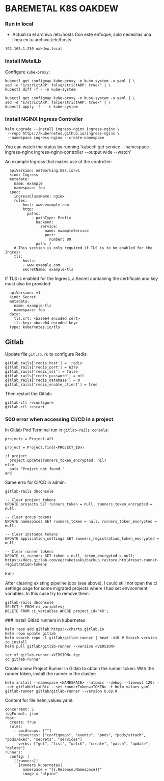 # BAREMETAL K8S OAKDEW

### Run in local

- Actualiza el archivo /etc/hosts
  Con este enfoque, solo necesitas una línea en tu archivo /etc/hosts:

`192.168.1.230 oakdew.local`

### Install MetalLb

Configure `kube-proxy`:

```
kubectl get configmap kube-proxy -n kube-system -o yaml | \
sed -e "s/strictARP: false/strictARP: true/" | \
kubectl diff -f - -n kube-system

kubectl get configmap kube-proxy -n kube-system -o yaml | \
sed -e "s/strictARP: false/strictARP: true/" | \
kubectl apply -f - -n kube-system
```

### Install NGINX Ingress Controller

```
helm upgrade --install ingress-nginx ingress-nginx \
 --repo https://kubernetes.github.io/ingress-nginx \
 --namespace ingress-nginx --create-namespace
```

You can watch the status by running 'kubectl get service --namespace ingress-nginx ingress-nginx-controller --output wide --watch'

An example Ingress that makes use of the controller:

```
  apiVersion: networking.k8s.io/v1
  kind: Ingress
  metadata:
    name: example
    namespace: foo
  spec:
    ingressClassName: nginx
    rules:
      - host: www.example.com
        http:
          paths:
            - pathType: Prefix
              backend:
                service:
                  name: exampleService
                  port:
                    number: 80
              path: /
    # This section is only required if TLS is to be enabled for the Ingress
    tls:
      - hosts:
        - www.example.com
        secretName: example-tls
```

If TLS is enabled for the Ingress, a Secret containing the certificate and key must also be provided:

```
  apiVersion: v1
  kind: Secret
  metadata:
    name: example-tls
    namespace: foo
  data:
    tls.crt: <base64 encoded cert>
    tls.key: <base64 encoded key>
  type: kubernetes.io/tls
```

## Gitlab

Update file `gitlab.rb` to configure Redis:

```
gitlab_rails['redis_host'] = 'redis'
gitlab_rails['redis_port'] = 6379
gitlab_rails['redis_ssl'] = false
gitlab_rails['redis_password'] = nil
gitlab_rails['redis_database'] = 0
gitlab_rails['redis_enable_client'] = true
```

Then restart the Gitlab:

```
gitlab-ctl reconfigure
gitlab-ctl restart
```

### 500 error when accessing CI/CD in a project

In Gitlab Pod Terminal run in `gitlab-rails console`:

```
projects = Project.all

project = Project.find(<PROJECT_ID>)

if project
  project.update(runners_token_encrypted: nil)
else
  puts "Project not found."
end
```

Same erro for CI/CD in admin:

```
gitlab-rails dbconsole

-- Clear project tokens
UPDATE projects SET runners_token = null, runners_token_encrypted = null;

-- Clear group tokens
UPDATE namespaces SET runners_token = null, runners_token_encrypted = null;

-- Clear instance tokens
UPDATE application_settings SET runners_registration_token_encrypted = null;

-- Clear runner tokens
UPDATE ci_runners SET token = null, token_encrypted = null;
https://docs.gitlab.com/ee/raketasks/backup_restore.html#reset-runner-registration-tokens
```

Edit:

After clearing existing pipeline jobs (see above), I could still not open the ci settings page for some migrated projects where I had set environment variables. In this case try to remove them:

```
gitlab-rails dbconsole
SELECT * FROM ci_variables;
DELETE FROM ci_variables WHERE project_id='XX';
```

### Install Gitlab runners in kubernetes

```
helm repo add gitlab https://charts.gitlab.io
helm repo update gitlab
helm search repo -l gitlab/gitlab-runner | head -n10 # Search version to install
helm pull gitlab/gitlab-runner --version <VERSION>

tar xf gitlab-runner-<VERSION>.tgz
cd gitlab-runner
```

Create a new Project Runner in Gitlab to obtain the runner token. With the runner token, install the runner in the cluster:

```
helm install --namespace <NAMESPACE> --atomic --debug --timeout 120s --set gitlabUrl=<URL> --set runnerToken=<TOKEN> -f helm_values.yaml  gitlab-runner gitlab/gitlab-runner --version 0.69.0
```

Content for file helm_values.yaml:

```
concurrent: 5
logFormat: json
rbac:
  create: true
  rules:
    - apiGroups: [""]
      resources: ["configmaps", "events", "pods", "pods/attach", "pods/exec", "secrets", "services"]
      verbs: ["get", "list", "watch", "create", "patch", "update", "delete"]
runners:
  config: |
    [[runners]]
      [runners.kubernetes]
        namespace = "{{.Release.Namespace}}"
        image = "alpine"
```
